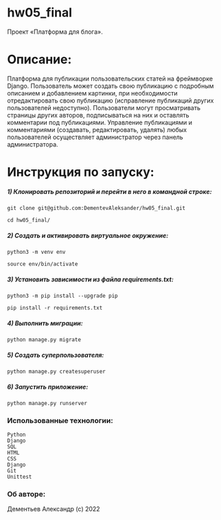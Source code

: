 # hw05_final
Проект «Платформа для блога».

# Описание:
Платформа для публикации пользовательских статей на фреймворке Django. Пользователь может создать свою публикацию с подробным описанием и добавлением картинки, при необходимости отредактировать свою публикацию (исправление публикаций других пользователей недоступно). Пользователи могут просматривать страницы других авторов, подписываться на них и оставлять комментарии под публикациями. Управление публикациями и комментариями (создавать, редактировать, удалять) любых пользователей осуществляет администратор через панель администратора. 

# Инструкция по запуску:
##### 1) Клонировать репозиторий и перейти в него в командной строке:
```
git clone git@github.com:DementevAleksander/hw05_final.git
```
```
cd hw05_final/
```
##### 2) Cоздать и активировать виртуальное окружение:
```
python3 -m venv env
```

```
source env/bin/activate
```

##### 3) Установить зависимости из файла requirements.txt:
```
python3 -m pip install --upgrade pip
```

```
pip install -r requirements.txt
```

##### 4) Выполнить миграции:
```
python manage.py migrate
```

##### 5) Создать суперпользователя:

```
python manage.py createsuperuser
```

##### 6) Запустить приложение:
```
python manage.py runserver
```


### Использованные технологии:
```
Python
Django
SQL
HTML
CSS
Django
Git
Unittest
```

### Об авторе:
Дементьев Александр (с) 2022
